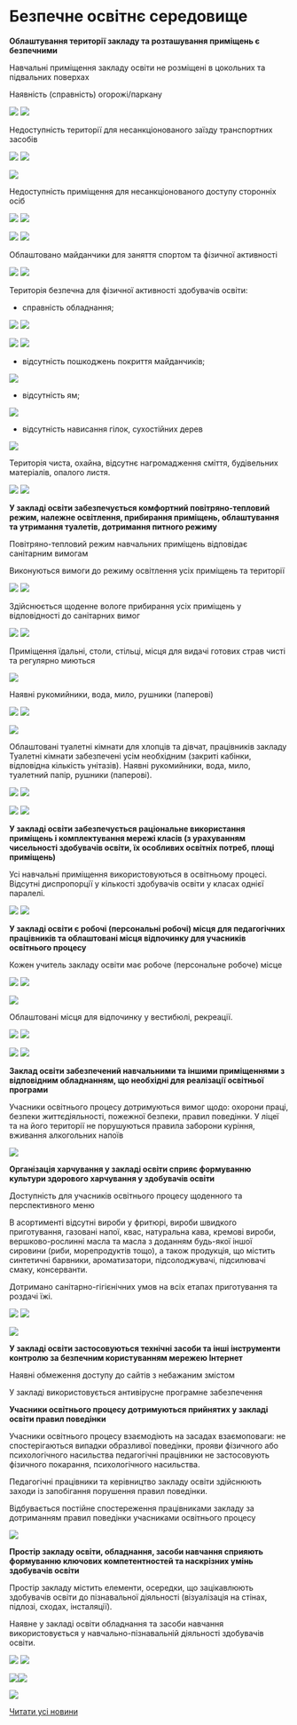 # Безпечне освітнє середовище

**Облаштування території закладу та розташування приміщень є безпечними**

Навчальні приміщення закладу освіти не розміщені в цокольних та підвальних поверхах

Наявність (справність) огорожі/паркану

![](/images/info/education/безпечне-освітнє-середовище/img_20211020_113506.jpg) ![](/images/info/education/безпечне-освітнє-середовище/img_20211020_113821.jpg)

Недоступність території для несанкціонованого заїзду транспортних засобів

![](/images/info/education/безпечне-освітнє-середовище/img_20211020_113519.jpg) ![](/images/info/education/безпечне-освітнє-середовище/img_20211020_113814.jpg)

![](/images/info/education/безпечне-освітнє-середовище/img_20211020_113943.jpg)

Недоступність приміщення для несанкціонованого доступу сторонніх осіб

![](/images/info/education/безпечне-освітнє-середовище/img_20211020_114445.jpg) ![](/images/info/education/безпечне-освітнє-середовище/img_20211020_114311.jpg)

![](/images/info/education/безпечне-освітнє-середовище/img_20210921_144139.jpg) ![](/images/info/education/безпечне-освітнє-середовище/img_20211020_132901.jpg)

Облаштовано майданчики для заняття спортом та фізичної активності

![](/images/info/education/безпечне-освітнє-середовище/img_20211020_113545.jpg) ![](/images/info/education/безпечне-освітнє-середовище/img_20211020_115013.jpg)

Територія безпечна для фізичної активності здобувачів освіти:

- справність обладнання;

![](/images/info/education/безпечне-освітнє-середовище/img_20211020_113712.jpg) ![](/images/info/education/безпечне-освітнє-середовище/img_20211020_115114.jpg)

![](/images/info/education/безпечне-освітнє-середовище/img_20211020_115203.jpg) ![](/images/info/education/безпечне-освітнє-середовище/img_20211020_115219.jpg)

- відсутність пошкоджень покриття майданчиків;

![](/images/info/education/безпечне-освітнє-середовище/img_20211020_113613.jpg)

- відсутність ям;

![](/images/info/education/безпечне-освітнє-середовище/img_20211020_115050.jpg)

- відсутність нависання гілок, сухостійних дерев

![](/images/info/education/безпечне-освітнє-середовище/img_20211020_115013.jpg)

Територія чиста, охайна, відсутнє нагромадження сміття, будівельних матеріалів, опалого листя.

![](/images/info/education/безпечне-освітнє-середовище/img_20211020_114410.jpg) ![](/images/info/education/безпечне-освітнє-середовище/img_20211020_114238.jpg)

**У закладі освіти забезпечується комфортний повітряно-тепловий режим, належне освітлення, прибирання приміщень, облаштування та утримання туалетів, дотримання питного режиму**

Повітряно-тепловий режим навчальних приміщень відповідає санітарним вимогам

Виконуються вимоги до режиму освітлення усіх приміщень та території

![](/images/info/education/безпечне-освітнє-середовище/img_20210921_142529.jpg) ![](/images/info/education/безпечне-освітнє-середовище/img_20211020_130906.jpg)

Здійснюється щоденне вологе прибирання усіх приміщень у відповідності до санітарних вимог

![](/images/info/education/безпечне-освітнє-середовище/img_20211020_131626.jpg) ![](/images/info/education/безпечне-освітнє-середовище/img_20211020_131808.jpg)

Приміщення їдальні, столи, стільці, місця для видачі готових страв чисті та регулярно миються

![](/images/info/education/безпечне-освітнє-середовище/img_20211020_115640.jpg)

Наявні рукомийники, вода, мило, рушники (паперові)

![](/images/info/education/безпечне-освітнє-середовище/img_20211020_115710.jpg) ![](/images/info/education/безпечне-освітнє-середовище/зображення_viber_2021-09-23_11-15-15-525.jpg)

![](/images/info/education/безпечне-освітнє-середовище/img_20211020_120835.jpg)

Облаштовані туалетні кімнати для хлопців та дівчат, працівників закладу Туалетні кімнати забезпечені усім необхідним (закриті кабінки, відповідна кількість унітазів). Наявні рукомийники, вода, мило, туалетний папір, рушники (паперові).

![](/images/info/education/безпечне-освітнє-середовище/img_20211020_120816.jpg) ![](/images/info/education/безпечне-освітнє-середовище/img_20211020_121011.jpg)

![](/images/info/education/безпечне-освітнє-середовище/зображення_viber_2021-09-23_11-16-14-780.jpg) ![](/images/info/education/безпечне-освітнє-середовище/зображення_viber_2021-09-23_11-16-17-364.jpg)

**У закладі освіти забезпечується раціональне використання приміщень і комплектування мережі класів (з урахуванням чисельності здобувачів освіти, їх особливих освітніх потреб, площі приміщень)**

Усі навчальні приміщення використовуються в освітньому процесі. Відсутні диспропорції у кількості здобувачів освіти у класах однієї паралелі.

![](/images/info/education/безпечне-освітнє-середовище/img_20211020_130850.jpg) ![](/images/info/education/безпечне-освітнє-середовище/img_20210921_142447.jpg)

**У закладі освіти є робочі (персональні робочі) місця для педагогічних працівників та облаштовані місця відпочинку для учасників освітнього процесу**

Кожен учитель закладу освіти має робоче (персональне робоче) місце

![](/images/info/education/безпечне-освітнє-середовище/img_20211020_131200.jpg) ![](/images/info/education/безпечне-освітнє-середовище/img_20211020_131209.jpg)

![](/images/info/education/безпечне-освітнє-середовище/img_20211020_130427.jpg)

Облаштовані місця для відпочинку у вестибюлі, рекреації.

![](/images/info/education/безпечне-освітнє-середовище/img_20210921_142155.jpg) ![](/images/info/education/безпечне-освітнє-середовище/2022-02-17_13-35-55-494.jpg)

![](/images/info/education/безпечне-освітнє-середовище/2022-02-17_13-35-39-159.jpg) ![](/images/info/education/безпечне-освітнє-середовище/img_20211020_115947.jpg)

**Заклад освіти забезпечений навчальними та іншими приміщеннями з відповідним обладнанням, що необхідні для реалізації освітньої програми**

Учасники освітнього процесу дотримуються вимог щодо: охорони праці, безпеки життєдіяльності, пожежної безпеки, правил поведінки. У ліцеї та на його території не порушуються правила заборони куріння, вживання алкогольних напоїв

![](/images/info/education/безпечне-освітнє-середовище/img_20211020_131047.jpg)

**Організація харчування у закладі освіти сприяє формуванню культури здорового харчування у здобувачів освіти**

Доступність для учасників освітнього процесу щоденного та перспективного меню

В асортименті відсутні вироби у фритюрі, вироби швидкого приготування, газовані напої, квас, натуральна кава, кремові вироби, вершково-рослинні масла та масла з доданням будь-якої іншої сировини (риби, морепродуктів тощо), а також продукція, що містить синтетичні барвники, ароматизатори, підсолоджувачі, підсилювачі смаку, консерванти.

Дотримано санітарно-гігієнічних умов на всіх етапах приготування та роздачі їжі.

![](/images/info/education/безпечне-освітнє-середовище/img_20210921_143200.jpg) ![](/images/info/education/безпечне-освітнє-середовище/img_20210921_143212.jpg)

![](/images/info/education/безпечне-освітнє-середовище/img_20211020_115634.jpg)

**У закладі освіти застосовуються технічні засоби та інші інструменти контролю за безпечним користуванням мережею Інтернет**

Наявні обмеження доступу до сайтів з небажаним змістом

У закладі використовується антивірусне програмне забезпечення

**Учасники освітнього процесу дотримуються прийнятих у закладі освіти правил поведінки**

Учасники освітнього процесу взаємодіють на засадах взаємоповаги: не спостерігаються випадки образливої поведінки, прояви фізичного або психологічного насильства педагогічні працівники не застосовують фізичного покарання, психологічного насильства.

Педагогічні працівники та керівництво закладу освіти здійснюють заходи із запобігання порушення правил поведінки.

Відбувається постійне спостереження працівниками закладу за дотриманням правил поведінки учасниками освітнього процесу

![](/images/info/education/безпечне-освітнє-середовище/img_20211020_120207.jpg)

**Простір закладу освіти, обладнання, засоби навчання сприяють формуванню ключових компетентностей та наскрізних умінь здобувачів освіти**

Простір закладу містить елементи, осередки, що зацікавлюють здобувачів освіти до пізнавальної діяльності (візуалізація на стінах, підлозі, сходах, інсталяції).

Наявне у закладі освіти обладнання та засоби навчання використовується у навчально-пізнавальній діяльності здобувачів освіти.

![](/images/info/education/безпечне-освітнє-середовище/img_20211020_120142.jpg) ![](/images/info/education/безпечне-освітнє-середовище/img_20211020_120156.jpg)

![](/images/info/education/безпечне-освітнє-середовище/img_20211020_120357.jpg)![](/images/info/education/безпечне-освітнє-середовище/img_20211020_120348.jpg)

![](/images/info/education/безпечне-освітнє-середовище/img_20211020_120258.jpg)

[Читати усі новини](/news)
